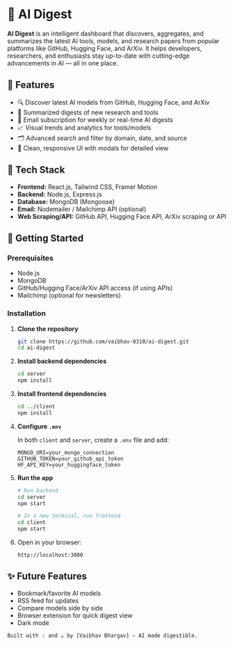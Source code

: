 # 🤖 AI Digest

**AI Digest** is an intelligent dashboard that discovers, aggregates, and summarizes the latest AI tools, models, and research papers from popular platforms like GitHub, Hugging Face, and ArXiv. It helps developers, researchers, and enthusiasts stay up-to-date with cutting-edge advancements in AI — all in one place.

## 📌 Features

* 🔍 Discover latest AI models from GitHub, Hugging Face, and ArXiv
* 🧠 Summarized digests of new research and tools
* 📨 Email subscription for weekly or real-time AI digests
* 📈 Visual trends and analytics for tools/models
* 🗂️ Advanced search and filter by domain, date, and source
* 💬 Clean, responsive UI with modals for detailed view

## 💠 Tech Stack

* **Frontend:** React.js, Tailwind CSS, Framer Motion
* **Backend:** Node.js, Express.js
* **Database:** MongoDB (Mongoose)
* **Email:** Nodemailer / Mailchimp API (optional)
* **Web Scraping/API:** GitHub API, Hugging Face API, ArXiv scraping or API

## 🚀 Getting Started

### Prerequisites

* Node.js
* MongoDB
* GitHub/Hugging Face/ArXiv API access (if using APIs)
* Mailchimp (optional for newsletters)

### Installation

1. **Clone the repository**

   ```bash
   git clone https://github.com/vaibhav-0310/ai-digest.git
   cd ai-digest
   ```

2. **Install backend dependencies**

   ```bash
   cd server
   npm install
   ```

3. **Install frontend dependencies**

   ```bash
   cd ../client
   npm install
   ```

4. **Configure `.env`**

   In both `client` and `server`, create a `.env` file and add:

   ```env
   MONGO_URI=your_mongo_connection
   GITHUB_TOKEN=your_github_api_token
   HF_API_KEY=your_huggingface_token
   ```

5. **Run the app**

   ```bash
   # Run backend
   cd server
   npm start

   # In a new terminal, run frontend
   cd client
   npm start
   ```

6. Open in your browser:

   ```
   http://localhost:3000
   ```



## ✨ Future Features

* Bookmark/favorite AI models
* RSS feed for updates
* Compare models side by side
* Browser extension for quick digest view
* Dark mode

```
Built with 💡 and ☕ by [Vaibhav Bhargav] – AI made digestible.
```
